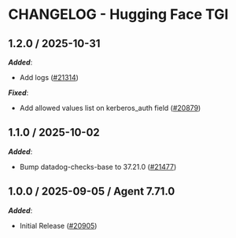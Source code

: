 # CHANGELOG - Hugging Face TGI

<!-- towncrier release notes start -->

## 1.2.0 / 2025-10-31

***Added***:

* Add logs ([#21314](https://github.com/DataDog/integrations-core/pull/21314))

***Fixed***:

* Add allowed values list on kerberos_auth field ([#20879](https://github.com/DataDog/integrations-core/pull/20879))

## 1.1.0 / 2025-10-02

***Added***:

* Bump datadog-checks-base to 37.21.0 ([#21477](https://github.com/DataDog/integrations-core/pull/21477))

## 1.0.0 / 2025-09-05 / Agent 7.71.0

***Added***:

* Initial Release ([#20905](https://github.com/DataDog/integrations-core/pull/20905))

